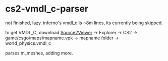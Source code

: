# cs2-vmdl_c-parser

not finished, lazy. inferno's vmdl_c is ~8m lines, its currently being skipped. 

to get VMDL_C, download [Source2Viewer](https://valveresourceformat.github.io) -> Explorer -> CS2 -> game/csgo/maps/mapname.vpk -> mapname folder -> world_physics.vmdl_c

parses m_meshes, adding more.
